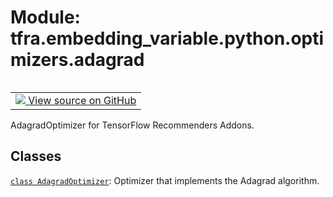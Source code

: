 <div itemscope itemtype="http://developers.google.com/ReferenceObject">
<meta itemprop="name" content="tfra.embedding_variable.python.optimizers.adagrad" />
<meta itemprop="path" content="Stable" />
</div>

# Module: tfra.embedding_variable.python.optimizers.adagrad


<table class="tfo-notebook-buttons tfo-api" align="left">

<td>
  <a target="_blank" href="https://github.com/tensorflow/recommenders-addons/tree/master/tensorflow_recommenders_addons/embedding_variable/python/optimizers/adagrad.py">
    <img src="https://www.tensorflow.org/images/GitHub-Mark-32px.png" />
    View source on GitHub
  </a>
</td></table>



AdagradOptimizer for TensorFlow Recommenders Addons.



## Classes

[`class AdagradOptimizer`](../../../../tfra/embedding_variable/AdagradOptimizer.md): Optimizer that implements the Adagrad algorithm.

